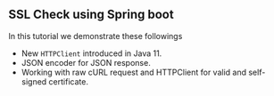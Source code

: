 ## SSL Check using Spring boot

In this tutorial we demonstrate these followings

-   New `HTTPClient` introduced in Java 11.
-   JSON encoder for JSON response.
-   Working with raw cURL request and HTTPClient for valid and self-signed certificate.
